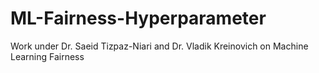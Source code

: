 # ML-Fairness-Hyperparameter
Work under Dr. Saeid Tizpaz-Niari and Dr. Vladik Kreinovich on Machine Learning Fairness
